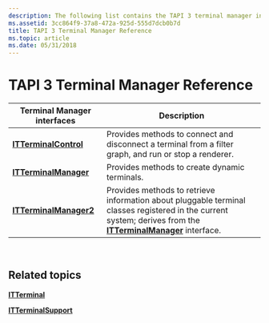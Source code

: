 ```yaml
---
description: The following list contains the TAPI 3 terminal manager interfaces.
ms.assetid: 3cc864f9-37a8-472a-925d-555d7dcb0b7d
title: TAPI 3 Terminal Manager Reference
ms.topic: article
ms.date: 05/31/2018
---
```


# TAPI 3 Terminal Manager Reference



| Terminal Manager interfaces                      | Description                                                                                                                                                                            |
|--------------------------------------------------|----------------------------------------------------------------------------------------------------------------------------------------------------------------------------------------|
| [**ITTerminalControl**](/windows/desktop/api/Termmgr/nn-termmgr-itterminalcontrol)   | Provides methods to connect and disconnect a terminal from a filter graph, and run or stop a renderer.                                                                                 |
| [**ITTerminalManager**](/windows/desktop/api/Termmgr/nn-termmgr-itterminalmanager)   | Provides methods to create dynamic terminals.                                                                                                                                          |
| [**ITTerminalManager2**](/windows/desktop/api/Termmgr/nn-termmgr-itterminalmanager2) | Provides methods to retrieve information about pluggable terminal classes registered in the current system; derives from the [**ITTerminalManager**](/windows/desktop/api/Termmgr/nn-termmgr-itterminalmanager) interface. |



 

## Related topics

<dl> <dt>

[**ITTerminal**](/windows/win32/api/tapi3if/nn-tapi3if-itterminal)
</dt> <dt>

[**ITTerminalSupport**](/windows/win32/api/tapi3if/nn-tapi3if-itterminalsupport)
</dt> </dl>

 

 

